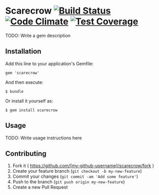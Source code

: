 # Scarecrow [![Build Status](https://travis-ci.org/aibou/scarecrow.svg?branch=master)](https://travis-ci.org/aibou/scarecrow) [![Code Climate](https://codeclimate.com/github/aibou/scarecrow/badges/gpa.svg)](https://codeclimate.com/github/aibou/scarecrow) [![Test Coverage](https://codeclimate.com/github/aibou/scarecrow/badges/coverage.svg)](https://codeclimate.com/github/aibou/scarecrow)

TODO: Write a gem description

## Installation

Add this line to your application's Gemfile:

    gem 'scarecrow'

And then execute:

    $ bundle

Or install it yourself as:

    $ gem install scarecrow

## Usage

TODO: Write usage instructions here

## Contributing

1. Fork it ( https://github.com/[my-github-username]/scarecrow/fork )
2. Create your feature branch (`git checkout -b my-new-feature`)
3. Commit your changes (`git commit -am 'Add some feature'`)
4. Push to the branch (`git push origin my-new-feature`)
5. Create a new Pull Request
